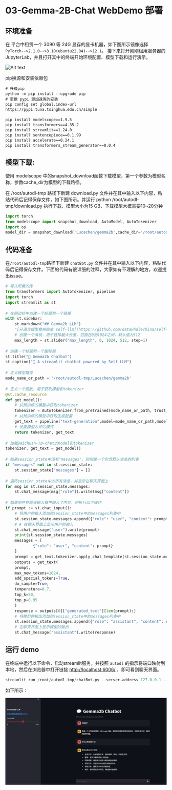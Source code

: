 # 03-Gemma-2B-Chat WebDemo 部署


## 环境准备

在 平台中租赁一个 3090 等 24G 显存的显卡机器，如下图所示镜像选择 `PyTorch-->2.1.0-->3.10(ubuntu22.04)-->12.1`。
接下来打开刚刚租用服务器的 JupyterLab，并且打开其中的终端开始环境配置、模型下载和运行演示。

![Alt text](images/image1.png)

pip换源和安装依赖包

```shell
# 升级pip
python -m pip install --upgrade pip
# 更换 pypi 源加速库的安装
pip config set global.index-url https://pypi.tuna.tsinghua.edu.cn/simple

pip install modelscope==1.9.5
pip install transformers==4.35.2
pip install streamlit==1.24.0
pip install sentencepiece==0.1.99
pip install accelerate==0.24.1
pip install transformers_stream_generator==0.0.4
```

## 模型下载:

使用 modelscope 中的snapshot_download函数下载模型，第一个参数为模型名称，参数cache_dir为模型的下载路径。

在 /root/autodl-tmp 路径下新建 download.py 文件并在其中输入以下内容，粘贴代码后记得保存文件，如下图所示。并运行 python /root/autodl-tmp/download.py 执行下载，模型大小为15 GB，下载模型大概需要10~20分钟

```Python
import torch
from modelscope import snapshot_download, AutoModel, AutoTokenizer
import os
model_dir = snapshot_download('Lucachen/gemma2b',cache_dir='/root/autodl-tmp', revision='v1.0.4')
```

## 代码准备

在`/root/autodl-tmp`路径下新建 `chatBot.py` 文件并在其中输入以下内容，粘贴代码后记得保存文件。下面的代码有很详细的注释，大家如有不理解的地方，欢迎提出issue。

```Python
# 导入所需的库
from transformers import AutoTokenizer, pipeline
import torch
import streamlit as st

# 在侧边栏中创建一个标题和一个链接
with st.sidebar:
    st.markdown("## Gemma2b LLM")
    "[开源大模型食用指南 self-llm](https://github.com/datawhalechina/self-llm.git)"
    # 创建一个滑块，用于选择最大长度，范围在0到1024之间，默认值为512
    max_length = st.slider("max_length", 0, 1024, 512, step=1)

# 创建一个标题和一个副标题
st.title("💬 Gemma2b Chatbot")
st.caption("🚀 A streamlit chatbot powered by Self-LLM")

# 定义模型路径
mode_name_or_path = '/root/autodl-tmp/Lucachen/gemma2b'

# 定义一个函数，用于获取模型和tokenizer
@st.cache_resource
def get_model():
    # 从预训练的模型中获取tokenizer
    tokenizer = AutoTokenizer.from_pretrained(mode_name_or_path, trust_remote_code=True)
    # 从预训练的模型中获取生成配置
    get_text = pipeline("text-generation",model=mode_name_or_path,model_kwargs={"torch_dtype": torch.bfloat16},device="cuda")
    # 设置模型为评估模式
    return tokenizer, get_text

# 加载Baichuan-7B-chat的model和tokenizer
tokenizer, get_text = get_model()

# 如果session_state中没有"messages"，则创建一个包含默认消息的列表
if "messages" not in st.session_state:
    st.session_state["messages"] = []

# 遍历session_state中的所有消息，并显示在聊天界面上
for msg in st.session_state.messages:
    st.chat_message(msg["role"]).write(msg["content"])

# 如果用户在聊天输入框中输入了内容，则执行以下操作
if prompt := st.chat_input():
    # 将用户的输入添加到session_state中的messages列表中
    st.session_state.messages.append({"role": "user", "content": prompt})
    # # 在聊天界面上显示用户的输入
    st.chat_message("user").write(prompt)
    print(st.session_state.messages)
    messages = [
            {"role": "user", "content": prompt}
    ]
    prompt = get_text.tokenizer.apply_chat_template(st.session_state.messages, tokenize=False, add_generation_prompt=True)
    outputs = get_text(
    prompt,
    max_new_tokens=1024,
    add_special_tokens=True,
    do_sample=True,
    temperature=0.7,
    top_k=50,
    top_p=0.95
    )
    response = outputs[0]["generated_text"][len(prompt):]
    # 将模型的输出添加到session_state中的messages列表中
    st.session_state.messages.append({"role": "assistant", "content": response})
    # 在聊天界面上显示模型的输出
    st.chat_message("assistant").write(response)
```

## 运行 demo

在终端中运行以下命令，启动streamlit服务，并按照 `autodl` 的指示将端口映射到本地，然后在浏览器中打开链接 [http://localhost:6006/](http://localhost:6006/) ，即可看到聊天界面。

```Python
streamlit run /root/autodl-tmp/chatBot.py --server.address 127.0.0.1 --server.port 6006
```
如下所示：

![Alt text](images/image-5.png)